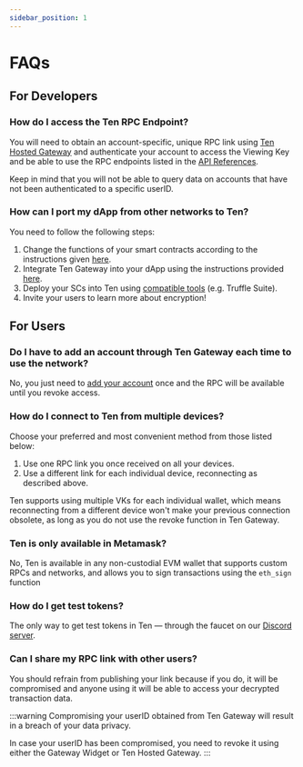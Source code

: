```yaml
---
sidebar_position: 1
---
```

# FAQs

## For Developers 

### How do I access the Ten RPC Endpoint?
You will need to obtain an account-specific, unique RPC link using [Ten Hosted Gateway](https://docs.obscu.ro/docs/tools-infrastructure/hosted-gateway) and authenticate your account to access the Viewing Key and be able to use the RPC endpoints listed in the [API References](https://docs.obscu.ro/docs/api-reference/json-rpc-apis).

Keep in mind that you will not be able to query data on accounts that have not been authenticated to a specific userID.

### How can I port my dApp from other networks to Ten? 
You need to follow the following steps:

1. Change the functions of your smart contracts according to the instructions given [here](https://docs.obscu.ro/docs/getting-started/for-developers/explore-contracts-in-obscuro).
2. Integrate Ten Gateway into your dApp using the instructions provided [here](https://docs.obscu.ro/docs/tools-infrastructure/gateway-widget).
3. Deploy your SCs into Ten using [compatible tools](https://docs.obscu.ro/docs/tools-infrastructure/compatible-tools) (e.g. Truffle Suite).
4. Invite your users to learn more about encryption!

### 

## For Users

### Do I have to add an account through Ten Gateway each time to use the network?
No, you just need to [add your account](https://docs.obscu.ro/docs/getting-started/for-users/setup-you-wallet) once and the RPC will be available until you revoke access. 

### How do I connect to Ten from multiple devices?
Choose your preferred and most convenient method from those listed below:

1. Use one RPC link you once received on all your devices.
2. Use a different link for each individual device, reconnecting as described above.

Ten supports using multiple VKs for each individual wallet, which means reconnecting from a different device won't make your previous connection obsolete, as long as you do not use the revoke function in Ten Gateway.

### Ten is only available in Metamask? 
No, Ten is available in any non-custodial EVM wallet that supports custom RPCs and networks, and allows you to sign transactions using the `eth_sign` function

### How do I get test tokens?
The only way to get test tokens in Ten — through the faucet on our [Discord server](https://discord.gg/tVnNrQ35Ke).

### Can I share my RPC link with other users?
You should refrain from publishing your link because if you do, it will be compromised and anyone using it will be able to access your decrypted transaction data. 

:::warning
Compromising your userID obtained from Ten Gateway will result in a breach of your data privacy. 

In case your userID has been compromised, you need to revoke it using either the Gateway Widget or Ten Hosted Gateway.
:::

